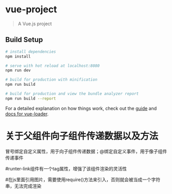 # vue-project

> A Vue.js project

## Build Setup

``` bash
# install dependencies
npm install

# serve with hot reload at localhost:8080
npm run dev

# build for production with minification
npm run build

# build for production and view the bundle analyzer report
npm run build --report
```

For a detailed explanation on how things work, check out the [guide](http://vuejs-templates.github.io/webpack/) and [docs for vue-loader](http://vuejs.github.io/vue-loader).

# 关于父组件向子组件传递数据以及方法
 冒号绑定自定义属性，用于向子组件传递数据；@绑定自定义事件，用于像子组件传递事件 

#runter-link组件有一个tag属性，增强了该组件渲染的灵活性

#在js里面引用图片，需要使用require()方法来引入，否则就会被当成一个字符串，无法完成渲染
